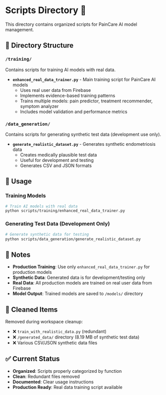 # Scripts Directory 📁

This directory contains organized scripts for PainCare AI model management.

## 📁 Directory Structure

### `/training/`
Contains scripts for training AI models with real data.

- **`enhanced_real_data_trainer.py`** - Main training script for PainCare AI models
  - Uses real user data from Firebase
  - Implements evidence-based training patterns
  - Trains multiple models: pain predictor, treatment recommender, symptom analyzer
  - Includes model validation and performance metrics

### `/data_generation/`
Contains scripts for generating synthetic test data (development use only).

- **`generate_realistic_dataset.py`** - Generates synthetic endometriosis data
  - Creates medically plausible test data
  - Useful for development and testing
  - Generates CSV and JSON formats

## 🚀 Usage

### Training Models
```bash
# Train AI models with real data
python scripts/training/enhanced_real_data_trainer.py
```

### Generating Test Data (Development Only)
```bash
# Generate synthetic data for testing
python scripts/data_generation/generate_realistic_dataset.py
```

## 📝 Notes

- **Production Training**: Use only `enhanced_real_data_trainer.py` for production models
- **Synthetic Data**: Generated data is for development/testing only
- **Real Data**: All production models are trained on real user data from Firebase
- **Model Output**: Trained models are saved to `/models/` directory

## 🧹 Cleaned Items

Removed during workspace cleanup:
- ❌ `train_with_realistic_data.py` (redundant)
- ❌ `/generated_data/` directory (8.19 MB of synthetic test data)
- ❌ Various CSV/JSON synthetic data files

## ✅ Current Status

- **Organized**: Scripts properly categorized by function
- **Clean**: Redundant files removed
- **Documented**: Clear usage instructions
- **Production Ready**: Real data training script available
